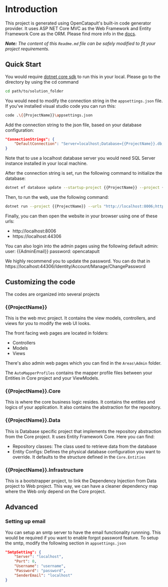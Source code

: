 # Introduction
This project is generated using OpenCatapult's built-in code generator provider. It uses ASP NET Core MVC as the Web Framework and Entity Framework Core as the ORM. Please find more info in the [docs](https://docs.opencatapult.net/references/task-provider/generator-provider#polyrific-catapult-plugins-aspnetcoremvc).

_**Note:** The content of this `Readme.md` file can be safely modified to fit your project requirements._

## Quick Start
You would require [dotnet core sdk](https://dotnet.microsoft.com/download/dotnet-core/2.1) to run this in your local. Please go to the directory by using the cd command
```sh
cd path/to/solution_folder
```

You would need to modify the connection string in the `appsettings.json` file. If you've installed visual studio code you can run this:
```sh
code .\{{ProjectName}}\appsettings.json
```

Add the connection string to the json file, based on your database configuration:
```json
"ConnectionStrings": {
    "DefaultConnection": "Server=localhost;Database={{ProjectName}}.db;User ID=sa;Password=samprod;"
}
```

Note that to use a localhost database server you would need SQL Server instance installed in your local machine.

After the connection string is set, run the following command to initialize the database:
```sh
dotnet ef database update --startup-project {{ProjectName}} --project {{ProjectName}}.Data
```

Then, to run the web, use the following command:
```sh
dotnet run --project {{ProjectName}} --urls "http://localhost:8006;https://localhost:44306"
```

Finally, you can then open the website in your browser using one of these urls:
- http://localhost:8006
- https://localhost:44306

You can also login into the admin pages using the following default admin:
user: {{AdminEmail}}
password: opencatapult

We highly recommend you to update the password. You can do that in https://localhost:44306/Identity/Account/Manage/ChangePassword

## Customizing the code
The codes are organized into several projects

### {{ProjectName}}
This is the web mvc project. It contains the view models, controllers, and views for you to modify the web UI looks. 

The front facing web pages are located in folders:
- Controllers
- Models
- Views

There's also admin web pages which you can find in the `Areas\Admin` folder.

The `AutoMapperProfiles` contains the mapper profile files between your Entities in Core project and your ViewModels.

### {{ProjectName}}.Core
This is where the core business logic resides. It contains the entities and logics of your application. It also contains the abstraction for the repository.

### {{ProjectName}}.Data
This is Database specific project that implements the repository abstraction from the Core project. It uses Entity Framework Core. Here you can find:
- Repository classes: The class used to retrieve data from the database
- Entity Configs: Defines the physical database configuration you want to override. It defaults to the structure defined in the `Core.Entities`

### {{ProjectName}}.Infrastructure
This is a bootstrapper project, to link the Dependency Injection from Data project to Web project. This way, we can have a cleaner dependency map where the Web only depend on the Core project.

## Advanced

### Setting up email
You can setup an smtp server to have the email functionality runnning. This would be required if you want to enable forgot password feature. To setup the smtp, modify the following section in `appsettings.json`
```json
"SmtpSetting": {
    "Server": "localhost",
    "Port": 0,
    "Username": "username",
    "Password": "password",
    "SenderEmail": "localhost"
}
```
